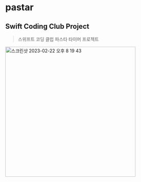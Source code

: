 # pastar
## Swift Coding Club Project
> 스위프트 코딩 클럽 파스타 타이머 프로젝트

<img width="406" alt="스크린샷 2023-02-22 오후 8 19 43" src="https://user-images.githubusercontent.com/36671600/220868990-dc561a40-7bff-47df-876c-c5a7405127a5.png">
